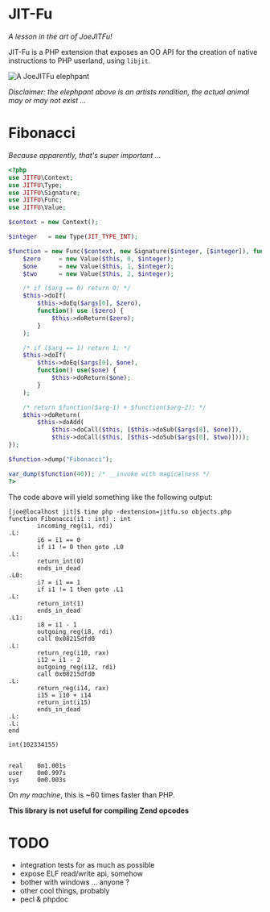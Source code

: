 JIT-Fu
======
*A lesson in the art of JoeJITFu!*

JIT-Fu is a PHP extension that exposes an OO API for the creation of native instructions to PHP userland, using ```libjit```.

![A JoeJITFu elephpant](http://i.imgur.com/GirIOWs.png)

*Disclaimer: the elephpant above is an artists rendition, the actual animal may or may not exist ...*

Fibonacci
=========
*Because apparently, that's super important ...*

```php
<?php
use JITFU\Context;
use JITFU\Type;
use JITFU\Signature;
use JITFU\Func;
use JITFU\Value;

$context = new Context();

$integer   = new Type(JIT_TYPE_INT);

$function = new Func($context, new Signature($integer, [$integer]), function($args) use($integer) {
	$zero     = new Value($this, 0, $integer);
	$one      = new Value($this, 1, $integer);
	$two      = new Value($this, 2, $integer);

	/* if ($arg == 0) return 0; */
	$this->doIf(
		$this->doEq($args[0], $zero),
		function() use ($zero) {
			$this->doReturn($zero);
		}
	);

	/* if ($arg == 1) return 1; */
	$this->doIf(
		$this->doEq($args[0], $one),
		function() use($one) {
			$this->doReturn($one);
		}
	);

	/* return $function($arg-1) + $function($arg-2); */
	$this->doReturn(
		$this->doAdd(
			$this->doCall($this, [$this->doSub($args[0], $one)]),
			$this->doCall($this, [$this->doSub($args[0], $two)])));	
});

$function->dump("Fibonacci");

var_dump($function(40)); /* __invoke with magicalness */
?>
```

The code above will yield something like the following output:

```
[joe@localhost jit]$ time php -dextension=jitfu.so objects.php 
function Fibonacci(i1 : int) : int
        incoming_reg(i1, rdi)
.L:
        i6 = i1 == 0
        if i1 != 0 then goto .L0
.L:
        return_int(0)
        ends_in_dead
.L0:
        i7 = i1 == 1
        if i1 != 1 then goto .L1
.L:
        return_int(1)
        ends_in_dead
.L1:
        i8 = i1 - 1
        outgoing_reg(i8, rdi)
        call 0x08215dfd0
.L:
        return_reg(i10, rax)
        i12 = i1 - 2
        outgoing_reg(i12, rdi)
        call 0x08215dfd0
.L:
        return_reg(i14, rax)
        i15 = i10 + i14
        return_int(i15)
        ends_in_dead
.L:
.L:
end

int(102334155)


real    0m1.001s
user    0m0.997s
sys     0m0.003s
```

On *my machine*, this is ~60 times faster than PHP.

**This library is not useful for compiling Zend opcodes**

TODO
====

  * integration tests for as much as possible
  * expose ELF read/write api, somehow
  * bother with windows ... anyone ?
  * other cool things, probably
  * pecl & phpdoc
